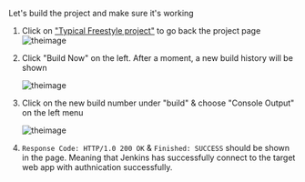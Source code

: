 
Let's build the project and make sure it's working

1. Click on ["Typical Freestyle project"](https://[[HOST_SUBDOMAIN]]-8081-[[KATACODA_HOST]].environments.katacoda.com/job/Demo/job/Typical%20Freestyle%20Project/) to go back the project page 
   ![theimage](https://github.com/quincycheng/katacoda-scenarios/raw/master/conjur-jenkins/media/02-jenkins_typical_freestyle.PNG)

2. Click "Build Now" on the left.   After a moment, a new build history will be shown

   ![theimage](https://github.com/quincycheng/katacoda-scenarios/raw/master/conjur-jenkins/media/02-jenkins_typical_freestyle_build.PNG)

3. Click on the new build number under "build" & choose "Console Output" on the left menu

   ![theimage](https://github.com/quincycheng/katacoda-scenarios/raw/master/conjur-jenkins/media/02-jenkins_typical_freestyle_console.PNG)

4. `Response Code: HTTP/1.0 200 OK` & `Finished: SUCCESS` should be shown in the page.
   Meaning that Jenkins has successfully connect to the target web app with authnication successfully.


